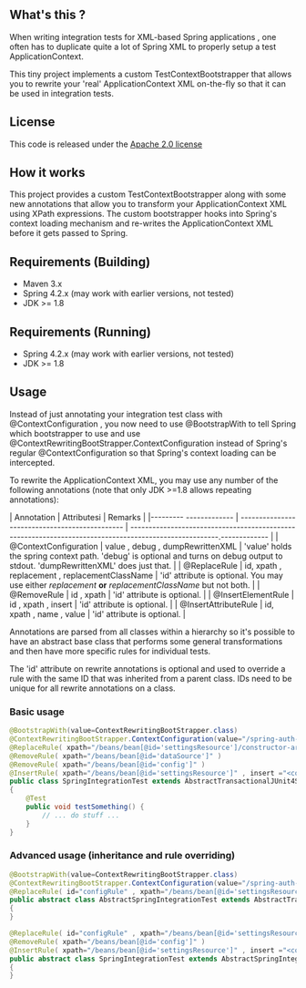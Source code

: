 ## What's this ? 

When writing integration tests for XML-based Spring applications , one often has to duplicate quite a lot of Spring XML to properly setup a test ApplicationContext. 

This tiny project implements a custom TestContextBootstrapper that allows you to rewrite your 'real' ApplicationContext XML on-the-fly so that it can be used in integration tests.

## License

This code is released under the [Apache 2.0 license](http://www.apache.org/licenses/LICENSE-2.0)

## How it works 

This project provides a custom TestContextBootstrapper along with some new annotations that allow you to transform your ApplicationContext XML using XPath expressions. The custom bootstrapper hooks into Spring's context loading mechanism and re-writes the ApplicationContext XML before it gets passed to Spring.

## Requirements (Building)

- Maven 3.x
- Spring 4.2.x (may work with earlier versions, not tested)
- JDK >= 1.8 

## Requirements (Running)

- Spring 4.2.x (may work with earlier versions, not tested)
- JDK >= 1.8 

## Usage

Instead of just annotating your integration test class with @ContextConfiguration , you now need to use @BootstrapWith to tell Spring which bootstrapper to use and use  
@ContextRewritingBootStrapper.ContextConfiguration instead of Spring's regular @ContextConfiguration so that Spring's context loading can be intercepted. 

To rewrite the ApplicationContext XML, you may use any number of the following annotations (note that only JDK >=1.8 allows repeating annotations):

| Annotation             | Attributesi                                    | Remarks                                                                                                              |
|--------- ------------- | ---------------------------------------------- | ------------------------------------------------------------------------------------------------------.------------- |
| @ContextConfiguration  | value , debug , dumpRewrittenXML | 'value' holds the spring context path. 'debug' is optional and turns on debug output to stdout. 'dumpRewrittenXML' does just that. | 
| @ReplaceRule           | id, xpath , replacement , replacementClassName | 'id' attribute is optional. You may use either *replacement* **or** *replacementClassName* but not both.             |
| @RemoveRule            | id , xpath                                     | 'id' attribute is optional.                                                                                          |
| @InsertElementRule     | id , xpath , insert                            | 'id' attribute is optional.                                                                                          |
| @InsertAttributeRule   | id, xpath , name , value                       | 'id' attribute is optional.                                                                                          |

Annotations are parsed from all classes within a hierarchy so it's possible to have an abstract base class that performs some general transformations and then have more specific rules for individual tests.

The 'id' attribute on rewrite annotations is optional and used to override a rule with the same ID that was inherited from a parent class. IDs need to be unique for all rewrite annotations on a class.

### Basic usage 

```java
@BootstrapWith(value=ContextRewritingBootStrapper.class)
@ContextRewritingBootStrapper.ContextConfiguration(value="/spring-auth-test.xml",dumpRewrittenXML=true)
@ReplaceRule( xpath="/beans/bean[@id='settingsResource']/constructor-arg/@value" , replacement ="/some.properties" )
@RemoveRule( xpath="/beans/bean[@id='dataSource']" )
@RemoveRule( xpath="/beans/bean[@id='config']" )
@InsertRule( xpath="/beans/bean[@id='settingsResource']" , insert ="<constructor-arg value=\"other.properties\"/>" )
public class SpringIntegrationTest extends AbstractTransactionalJUnit4SpringContextTests
{
    @Test
    public void testSomething() {
        // ... do stuff ...
    }
}
```

### Advanced usage (inheritance and rule overriding)

```java
@BootstrapWith(value=ContextRewritingBootStrapper.class)
@ContextRewritingBootStrapper.ContextConfiguration(value="/spring-auth-test.xml",dumpRewrittenXML=true)
@ReplaceRule( id="configRule" , xpath="/beans/bean[@id='settingsResource']/constructor-arg/@value" , replacement ="/some.properties" )
public abstract class AbstractSpringIntegrationTest extends AbstractTransactionalJUnit4SpringContextTests
{
}

@ReplaceRule( id="configRule" , xpath="/beans/bean[@id='settingsResource']/constructor-arg/@value" , replacement ="/other.properties" )
@RemoveRule( xpath="/beans/bean[@id='config']" )
@InsertRule( xpath="/beans/bean[@id='settingsResource']" , insert ="<constructor-arg value=\"other.properties\"/>" )
public abstract class SpringIntegrationTest extends AbstractSpringIntegrationTest {
{   
}

```
